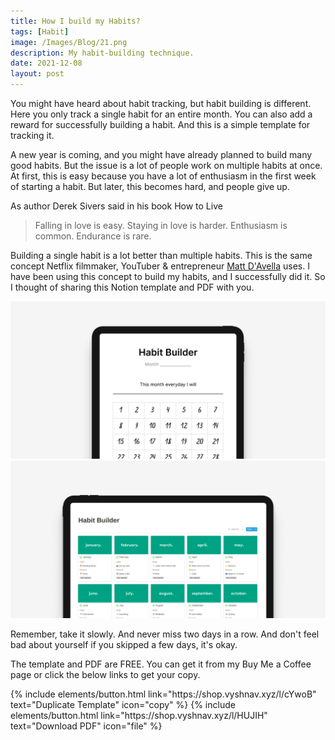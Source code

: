 ```yaml
---
title: How I build my Habits?
tags: [Habit]
image: /Images/Blog/21.png
description: My habit-building technique.
date: 2021-12-08
layout: post
---
```


You might have heard about habit tracking, but habit building is different. Here you only track a single habit for an entire month. You can also add a reward for successfully building a habit. And this is a simple template for tracking it.

A new year is coming, and you might have already planned to build many good habits. But the issue is a lot of people work on multiple habits at once. At first, this is easy because you have a lot of enthusiasm in the first week of starting a habit. But later, this becomes hard, and people give up.

As author Derek Sivers said in his book How to Live
>Falling in love is easy. Staying in love is harder. Enthusiasm is common. Endurance is rare.


Building a single habit is a lot better than multiple habits. This is the same concept Netflix filmmaker, YouTuber & entrepreneur [Matt D'Avella](https://youtube.com/playlist?list=PLXKuahfdkl6zkBULJhEMNy_RnErOYXwJk) uses. I have been using this concept to build my habits, and I successfully did it. So I thought of sharing this Notion template and PDF with you.

![preview](/Images/Blog/21-1.png)
![preview](/Images/Blog/21-2.png)

Remember, take it slowly. And never miss two days in a row. And don't feel bad about yourself if you skipped a few days, it's okay.

The template and PDF are FREE. You can get it from my Buy Me a Coffee page or click the below links to get your copy.

<p class="text-center">
{% include elements/button.html link="https://shop.vyshnav.xyz/l/cYwoB" text="Duplicate Template" icon="copy" %}
{% include elements/button.html link="https://shop.vyshnav.xyz/l/HUJIH" text="Download PDF" icon="file" %}
</p>